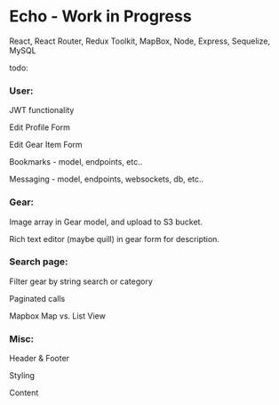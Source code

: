 # Echo - Work in Progress

React, React Router, Redux Toolkit, MapBox, Node, Express, Sequelize, MySQL

todo:

### User:
JWT functionality

Edit Profile Form

Edit Gear Item Form

Bookmarks - model, endpoints, etc..

Messaging - model, endpoints, websockets, db, etc..

### Gear:
Image array in Gear model, and upload to S3 bucket.

Rich text editor (maybe quill) in gear form for description.


### Search page:

Filter gear by string search or category

Paginated calls

Mapbox Map vs. List View


### Misc: 
Header & Footer

Styling 

Content
